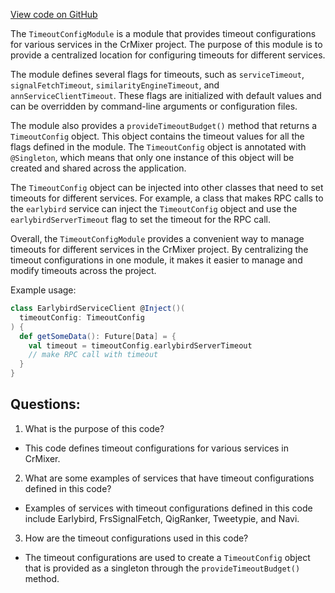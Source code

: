 [View code on GitHub](https://github.com/misbahsy/the-algorithm/cr-mixer/server/src/main/scala/com/twitter/cr_mixer/module/core/TimeoutConfigModule.scala)

The `TimeoutConfigModule` is a module that provides timeout configurations for various services in the CrMixer project. The purpose of this module is to provide a centralized location for configuring timeouts for different services. 

The module defines several flags for timeouts, such as `serviceTimeout`, `signalFetchTimeout`, `similarityEngineTimeout`, and `annServiceClientTimeout`. These flags are initialized with default values and can be overridden by command-line arguments or configuration files. 

The module also provides a `provideTimeoutBudget()` method that returns a `TimeoutConfig` object. This object contains the timeout values for all the flags defined in the module. The `TimeoutConfig` object is annotated with `@Singleton`, which means that only one instance of this object will be created and shared across the application. 

The `TimeoutConfig` object can be injected into other classes that need to set timeouts for different services. For example, a class that makes RPC calls to the `earlybird` service can inject the `TimeoutConfig` object and use the `earlybirdServerTimeout` flag to set the timeout for the RPC call. 

Overall, the `TimeoutConfigModule` provides a convenient way to manage timeouts for different services in the CrMixer project. By centralizing the timeout configurations in one module, it makes it easier to manage and modify timeouts across the project. 

Example usage:

```scala
class EarlybirdServiceClient @Inject()(
  timeoutConfig: TimeoutConfig
) {
  def getSomeData(): Future[Data] = {
    val timeout = timeoutConfig.earlybirdServerTimeout
    // make RPC call with timeout
  }
}
```
## Questions: 
 1. What is the purpose of this code?
- This code defines timeout configurations for various services in CrMixer.

2. What are some examples of services that have timeout configurations defined in this code?
- Examples of services with timeout configurations defined in this code include Earlybird, FrsSignalFetch, QigRanker, Tweetypie, and Navi.

3. How are the timeout configurations used in this code?
- The timeout configurations are used to create a `TimeoutConfig` object that is provided as a singleton through the `provideTimeoutBudget()` method.